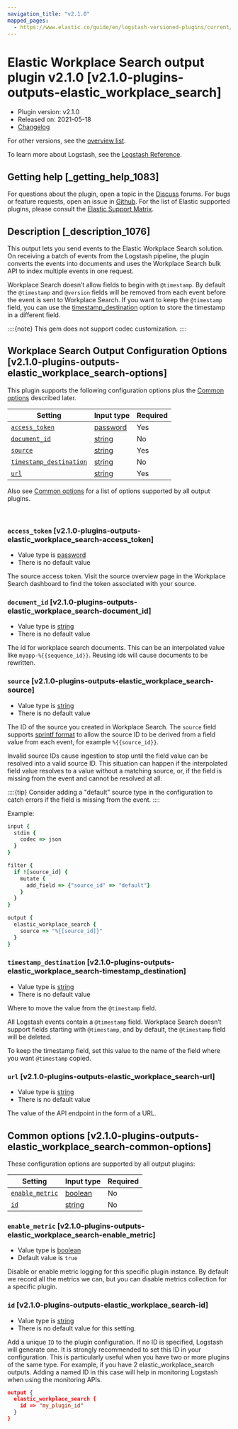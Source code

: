 ```yaml
---
navigation_title: "v2.1.0"
mapped_pages:
  - https://www.elastic.co/guide/en/logstash-versioned-plugins/current/v2.1.0-plugins-outputs-elastic_workplace_search.html
---
```


# Elastic Workplace Search output plugin v2.1.0 [v2.1.0-plugins-outputs-elastic_workplace_search]


* Plugin version: v2.1.0
* Released on: 2021-05-18
* [Changelog](https://github.com/logstash-plugins/logstash-integration-elastic_enterprise_search/blob/v2.1.0/CHANGELOG.md)

For other versions, see the [overview list](output-elastic_workplace_search-index.md).

To learn more about Logstash, see the [Logstash Reference](logstash://reference/index.md).

## Getting help [_getting_help_1083]

For questions about the plugin, open a topic in the [Discuss](http://discuss.elastic.co) forums. For bugs or feature requests, open an issue in [Github](https://github.com/logstash-plugins/logstash-output-elastic_workplace_search). For the list of Elastic supported plugins, please consult the [Elastic Support Matrix](https://www.elastic.co/support/matrix#matrix_logstash_plugins).


## Description [_description_1076]

This output lets you send events to the Elastic Workplace Search solution. On receiving a batch of events from the Logstash pipeline, the plugin converts the events into documents and uses the Workplace Search bulk API to index multiple events in one request.

Workplace Search doesn’t allow fields to begin with `@timestamp`. By default the `@timestamp` and `@version` fields will be removed from each event before the event is sent to Workplace Search. If you want to keep the `@timestamp` field, you can use the [timestamp_destination](v2-1-0-plugins-outputs-elastic_workplace_search.md#v2.1.0-plugins-outputs-elastic_workplace_search-timestamp_destination) option to store the timestamp in a different field.

::::{note}
This gem does not support codec customization.
::::



## Workplace Search Output Configuration Options [v2.1.0-plugins-outputs-elastic_workplace_search-options]

This plugin supports the following configuration options plus the [Common options](v2-1-0-plugins-outputs-elastic_workplace_search.md#v2.1.0-plugins-outputs-elastic_workplace_search-common-options) described later.

| Setting | Input type | Required |
| --- | --- | --- |
| [`access_token`](v2-1-0-plugins-outputs-elastic_workplace_search.md#v2.1.0-plugins-outputs-elastic_workplace_search-access_token) | [password](logstash://reference/configuration-file-structure.md#password) | Yes |
| [`document_id`](v2-1-0-plugins-outputs-elastic_workplace_search.md#v2.1.0-plugins-outputs-elastic_workplace_search-document_id) | [string](logstash://reference/configuration-file-structure.md#string) | No |
| [`source`](v2-1-0-plugins-outputs-elastic_workplace_search.md#v2.1.0-plugins-outputs-elastic_workplace_search-source) | [string](logstash://reference/configuration-file-structure.md#string) | Yes |
| [`timestamp_destination`](v2-1-0-plugins-outputs-elastic_workplace_search.md#v2.1.0-plugins-outputs-elastic_workplace_search-timestamp_destination) | [string](logstash://reference/configuration-file-structure.md#string) | No |
| [`url`](v2-1-0-plugins-outputs-elastic_workplace_search.md#v2.1.0-plugins-outputs-elastic_workplace_search-url) | [string](logstash://reference/configuration-file-structure.md#string) | Yes |

Also see [Common options](v2-1-0-plugins-outputs-elastic_workplace_search.md#v2.1.0-plugins-outputs-elastic_workplace_search-common-options) for a list of options supported by all output plugins.

 

### `access_token` [v2.1.0-plugins-outputs-elastic_workplace_search-access_token]

* Value type is [password](logstash://reference/configuration-file-structure.md#password)
* There is no default value

The source access token. Visit the source overview page in the Workplace Search dashboard to find the token associated with your source.


### `document_id` [v2.1.0-plugins-outputs-elastic_workplace_search-document_id]

* Value type is [string](logstash://reference/configuration-file-structure.md#string)
* There is no default value

The id for workplace search documents. This can be an interpolated value like `myapp-%{{sequence_id}}`. Reusing ids will cause documents to be rewritten.


### `source` [v2.1.0-plugins-outputs-elastic_workplace_search-source]

* Value type is [string](logstash://reference/configuration-file-structure.md#string)
* There is no default value

The ID of the source you created in Workplace Search. The `source` field supports [sprintf format](logstash://reference/event-dependent-configuration.md#sprintf) to allow the source ID to be derived from a field value from each event, for example `%{{source_id}}`.

Invalid source IDs cause ingestion to stop until the field value can be resolved into a valid source ID. This situation can happen if the interpolated field value resolves to a value without a matching source, or, if the field is missing from the event and cannot be resolved at all.

::::{tip}
Consider adding a "default" source type in the configuration to catch errors if the field is missing from the event.
::::


Example:

```ruby
input {
  stdin {
    codec => json
  }
}

filter {
  if ![source_id] {
    mutate {
      add_field => {"source_id" => "default"}
    }
  }
}

output {
  elastic_workplace_search {
    source => "%{[source_id]}"
  }
}
```


### `timestamp_destination` [v2.1.0-plugins-outputs-elastic_workplace_search-timestamp_destination]

* Value type is [string](logstash://reference/configuration-file-structure.md#string)
* There is no default value

Where to move the value from the `@timestamp` field.

All Logstash events contain a `@timestamp` field. Workplace Search doesn’t support fields starting with `@timestamp`, and by default, the `@timestamp` field will be deleted.

To keep the timestamp field, set this value to the name of the field where you want `@timestamp` copied.


### `url` [v2.1.0-plugins-outputs-elastic_workplace_search-url]

* Value type is [string](logstash://reference/configuration-file-structure.md#string)
* There is no default value

The value of the API endpoint in the form of a URL.



## Common options [v2.1.0-plugins-outputs-elastic_workplace_search-common-options]

These configuration options are supported by all output plugins:

| Setting | Input type | Required |
| --- | --- | --- |
| [`enable_metric`](v2-1-0-plugins-outputs-elastic_workplace_search.md#v2.1.0-plugins-outputs-elastic_workplace_search-enable_metric) | [boolean](logstash://reference/configuration-file-structure.md#boolean) | No |
| [`id`](v2-1-0-plugins-outputs-elastic_workplace_search.md#v2.1.0-plugins-outputs-elastic_workplace_search-id) | [string](logstash://reference/configuration-file-structure.md#string) | No |

### `enable_metric` [v2.1.0-plugins-outputs-elastic_workplace_search-enable_metric]

* Value type is [boolean](logstash://reference/configuration-file-structure.md#boolean)
* Default value is `true`

Disable or enable metric logging for this specific plugin instance. By default we record all the metrics we can, but you can disable metrics collection for a specific plugin.


### `id` [v2.1.0-plugins-outputs-elastic_workplace_search-id]

* Value type is [string](logstash://reference/configuration-file-structure.md#string)
* There is no default value for this setting.

Add a unique `ID` to the plugin configuration. If no ID is specified, Logstash will generate one. It is strongly recommended to set this ID in your configuration. This is particularly useful when you have two or more plugins of the same type. For example, if you have 2 elastic_workplace_search outputs. Adding a named ID in this case will help in monitoring Logstash when using the monitoring APIs.

```json
output {
  elastic_workplace_search {
    id => "my_plugin_id"
  }
}
```



